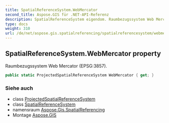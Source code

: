 ```yaml
---
title: SpatialReferenceSystem.WebMercator
second_title: Aspose.GIS für .NET-API-Referenz
description: SpatialReferenceSystem eigendom. Raumbezugssystem Web Mercator EPSG3857.
type: docs
weight: 310
url: /de/net/aspose.gis.spatialreferencing/spatialreferencesystem/webmercator/
---
```

## SpatialReferenceSystem.WebMercator property

Raumbezugssystem Web Mercator (EPSG:3857).

```csharp
public static ProjectedSpatialReferenceSystem WebMercator { get; }
```

### Siehe auch

* class [ProjectedSpatialReferenceSystem](../../projectedspatialreferencesystem/)
* class [SpatialReferenceSystem](../)
* namensraum [Aspose.Gis.SpatialReferencing](../../spatialreferencesystem/)
* Montage [Aspose.GIS](../../../)


